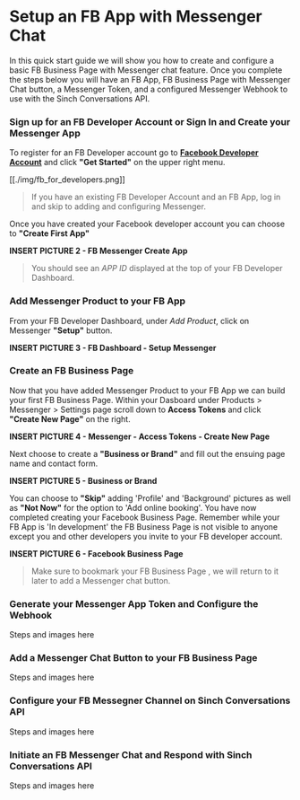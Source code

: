 
# Setup an FB App with Messenger Chat
In this quick start guide we will show you how to create and configure a basic FB Business Page with Messenger chat feature.  Once you complete the steps below you will have an FB App, FB Business Page with Messenger Chat button, a Messenger Token, and a configured Messenger Webhook to use with the Sinch Conversations API.

### Sign up for an FB Developer Account or Sign In and Create your Messenger App
To register for an FB Developer account go to **[Facebook Developer Account](https://developers.facebook.com)** and click **"Get Started"** on the upper right menu.


[[./img/fb_for_developers.png]]

> 
> If you have an existing FB Developer Account and an FB App, log in and skip to adding and configuring Messenger.
>

Once you have created your Facebook developer account you can choose to **"Create First App"**

**INSERT PICTURE 2 - FB Messenger Create App**

>
> 
>You should see an *APP ID* displayed at the top of your FB Developer Dashboard.
>
>

### Add Messenger Product to your FB App
From your FB Developer Dashboard, under *Add Product*, click on Messenger **"Setup"** button.

**INSERT PICTURE 3 - FB Dashboard - Setup Messenger**

### Create an FB Business Page
Now that you have added Messenger Product to your FB App we can build your first FB Business Page.  Within your Dasboard under Products > Messenger > Settings page scroll down to **Access Tokens** and click **"Create New Page"** on the right.

**INSERT PICTURE 4 - Messenger - Access Tokens - Create New Page**

Next choose to create a **"Business or Brand"** and fill out the ensuing page name and contact form.

**INSERT PICTURE 5 - Business or Brand**

You can choose to **"Skip"** adding 'Profile' and 'Background' pictures as well as **"Not Now"** for the option to 'Add online booking'.  You have now completed creating your Facebook Business Page.  Remember while your FB App is 'In development' the FB Business Page is not visible to anyone except you and other developers you invite to your FB developer account.

**INSERT PICTURE 6 - Facebook Business Page**

>
>Make sure to bookmark your FB Business Page , we will return to it later to add a Messenger chat button.
>

### Generate your Messenger App Token and Configure the Webhook
Steps and images here

### Add a Messenger Chat Button to your FB Business Page
Steps and images here

### Configure your FB Messegner Channel on Sinch Conversations API
Steps and images here

### Initiate an FB Messenger Chat and Respond with Sinch Conversations API
Steps and images here

